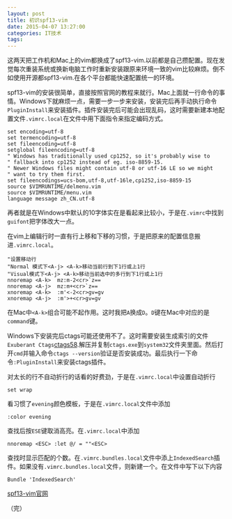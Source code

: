 ```yaml
---
layout: post
title: 初识spf13-vim
date: 2015-04-07 13:27:00
categories: IT技术
tags: 
---
```


这两天把工作机和Mac上的vim都换成了spf13-vim.以前都是自己攒配置。现在发觉每次重装系统或换新电脑工作时重新安装跟原来环境一致的vim比较麻烦。倒不如使用开源都spf13-vim.在各个平台都能快速配置统一的环境。

spf13-vim的安装很简单，直接按照官网的教程来就行。Mac上面就一行命令的事情。Windows下就麻烦一点，需要一步一步来安装，安装完后再手动执行命令`PluginInstall`来安装插件。插件安装完后可能会出现乱码，这时需要新建本地配置文件`.vimrc.local`在文件中用下面指令来指定编码方式。

```
set encoding=utf-8
set termencoding=utf-8
set fileencoding=utf-8
setglobal fileencoding=utf-8
" Windows has traditionally used cp1252, so it's probably wise to
" fallback into cp1252 instead of eg. iso-8859-15.
" Newer Windows files might contain utf-8 or utf-16 LE so we might
" want to try them first.
set fileencodings=ucs-bom,utf-8,utf-16le,cp1252,iso-8859-15
source $VIMRUNTIME/delmenu.vim
source $VIMRUNTIME/menu.vim
language message zh_CN.utf-8

```

再者就是在Windows中默认的10字体实在是看起来比较小，于是在`.vimrc`中找到`guifont`把字体改大一点。

在vim上编辑行时一直有行上移和下移的习惯，于是把原来的配置信息搬进`.vimrc.local`。

```
"设置移动行
"Normal 模式下<A-j> <A-k>移动当前行到下1行或上1行
"Visual模式下<A-j> <A-k>移动当前选中的多行到下1行或上1行
nnoremap <A-k>  mz:m-2<cr>`z==
nnoremap <A-j>  mz:m+<cr>`z==
xnoremap <A-k>  :m'<-2<cr>gv=gv
xnoremap <A-j>  :m'>+<cr>gv=gv
```

在Mac中`<A-k>`组合可能不起作用。这时我把`A`换成`D`。`D`键在Mac中对应的是`command`键。

Windows下安装完后ctags可能还使用不了。这时需要安装生成索引的文件`Exuberant Ctags`[ctags58](http://ctags.sourceforge.net/).解压并复制`ctags.exe`到`system32`文件夹里面。然后打开`cmd`并输入命令`ctags --version`验证是否安装成功。最后执行一下命令`:PluginInstall`来安装ctags插件。

对太长的行不自动折行的话看的好费劲，于是在`.vimrc.local`中设置自动折行

```
set wrap
```

看习惯了`evening`颜色模板，于是在`.vimrc.local`文件中添加

```
:color evening
```

查找后按`ESE`键取消高亮。在`.vimrc.local`中添加

```
nnoremap <ESC> :let @/ = ""<ESC>
```

查找时显示匹配的个数。在`.vimrc.bundles.local`文件中添上`IndexedSearch`插件。如果没有`.vimrc.bundles.local`文件，则新建一个。在文件中写下以下内容

```
Bundle 'IndexedSearch'
```

[spf13-vim官网](https://github.com/spf13/spf13-vim)

（完）
